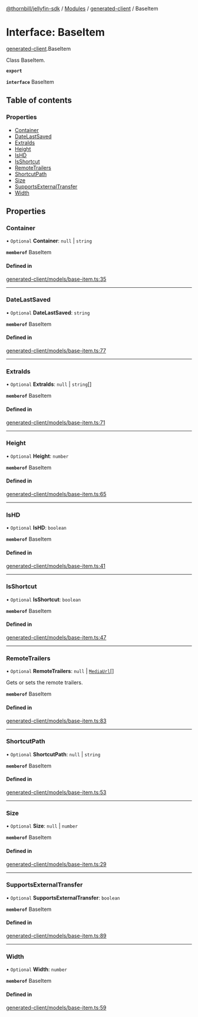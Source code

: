 [@thornbill/jellyfin-sdk](../README.md) / [Modules](../modules.md) / [generated-client](../modules/generated_client.md) / BaseItem

# Interface: BaseItem

[generated-client](../modules/generated_client.md).BaseItem

Class BaseItem.

**`export`**

**`interface`** BaseItem

## Table of contents

### Properties

- [Container](generated_client.BaseItem.md#container)
- [DateLastSaved](generated_client.BaseItem.md#datelastsaved)
- [ExtraIds](generated_client.BaseItem.md#extraids)
- [Height](generated_client.BaseItem.md#height)
- [IsHD](generated_client.BaseItem.md#ishd)
- [IsShortcut](generated_client.BaseItem.md#isshortcut)
- [RemoteTrailers](generated_client.BaseItem.md#remotetrailers)
- [ShortcutPath](generated_client.BaseItem.md#shortcutpath)
- [Size](generated_client.BaseItem.md#size)
- [SupportsExternalTransfer](generated_client.BaseItem.md#supportsexternaltransfer)
- [Width](generated_client.BaseItem.md#width)

## Properties

### Container

• `Optional` **Container**: ``null`` \| `string`

**`memberof`** BaseItem

#### Defined in

[generated-client/models/base-item.ts:35](https://github.com/jellyfin/jellyfin-sdk-typescript/blob/fa599ae/src/generated-client/models/base-item.ts#L35)

___

### DateLastSaved

• `Optional` **DateLastSaved**: `string`

**`memberof`** BaseItem

#### Defined in

[generated-client/models/base-item.ts:77](https://github.com/jellyfin/jellyfin-sdk-typescript/blob/fa599ae/src/generated-client/models/base-item.ts#L77)

___

### ExtraIds

• `Optional` **ExtraIds**: ``null`` \| `string`[]

**`memberof`** BaseItem

#### Defined in

[generated-client/models/base-item.ts:71](https://github.com/jellyfin/jellyfin-sdk-typescript/blob/fa599ae/src/generated-client/models/base-item.ts#L71)

___

### Height

• `Optional` **Height**: `number`

**`memberof`** BaseItem

#### Defined in

[generated-client/models/base-item.ts:65](https://github.com/jellyfin/jellyfin-sdk-typescript/blob/fa599ae/src/generated-client/models/base-item.ts#L65)

___

### IsHD

• `Optional` **IsHD**: `boolean`

**`memberof`** BaseItem

#### Defined in

[generated-client/models/base-item.ts:41](https://github.com/jellyfin/jellyfin-sdk-typescript/blob/fa599ae/src/generated-client/models/base-item.ts#L41)

___

### IsShortcut

• `Optional` **IsShortcut**: `boolean`

**`memberof`** BaseItem

#### Defined in

[generated-client/models/base-item.ts:47](https://github.com/jellyfin/jellyfin-sdk-typescript/blob/fa599ae/src/generated-client/models/base-item.ts#L47)

___

### RemoteTrailers

• `Optional` **RemoteTrailers**: ``null`` \| [`MediaUrl`](generated_client.MediaUrl.md)[]

Gets or sets the remote trailers.

**`memberof`** BaseItem

#### Defined in

[generated-client/models/base-item.ts:83](https://github.com/jellyfin/jellyfin-sdk-typescript/blob/fa599ae/src/generated-client/models/base-item.ts#L83)

___

### ShortcutPath

• `Optional` **ShortcutPath**: ``null`` \| `string`

**`memberof`** BaseItem

#### Defined in

[generated-client/models/base-item.ts:53](https://github.com/jellyfin/jellyfin-sdk-typescript/blob/fa599ae/src/generated-client/models/base-item.ts#L53)

___

### Size

• `Optional` **Size**: ``null`` \| `number`

**`memberof`** BaseItem

#### Defined in

[generated-client/models/base-item.ts:29](https://github.com/jellyfin/jellyfin-sdk-typescript/blob/fa599ae/src/generated-client/models/base-item.ts#L29)

___

### SupportsExternalTransfer

• `Optional` **SupportsExternalTransfer**: `boolean`

**`memberof`** BaseItem

#### Defined in

[generated-client/models/base-item.ts:89](https://github.com/jellyfin/jellyfin-sdk-typescript/blob/fa599ae/src/generated-client/models/base-item.ts#L89)

___

### Width

• `Optional` **Width**: `number`

**`memberof`** BaseItem

#### Defined in

[generated-client/models/base-item.ts:59](https://github.com/jellyfin/jellyfin-sdk-typescript/blob/fa599ae/src/generated-client/models/base-item.ts#L59)
